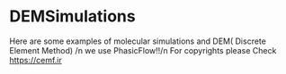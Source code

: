 # DEMSimulations
Here are some examples of molecular simulations and DEM( Discrete Element Method) /n
we use PhasicFlow!!/n
For copyrights please Check https://cemf.ir
